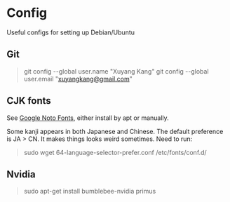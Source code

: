 # Config
Useful configs for setting up Debian/Ubuntu

## Git
> git config --global user.name "Xuyang Kang"
> git config --global user.email "xuyangkang@gmail.com"

## CJK fonts
See [Google Noto Fonts](https://www.google.com/get/noto/), either install by apt or manually.

Some kanji appears in both Japanese and Chinese. The default preference is JA > CN. It makes things looks weird sometimes. Need to run:

> sudo wget 64-language-selector-prefer.conf /etc/fonts/conf.d/

## Nvidia
> sudo apt-get install bumblebee-nvidia primus